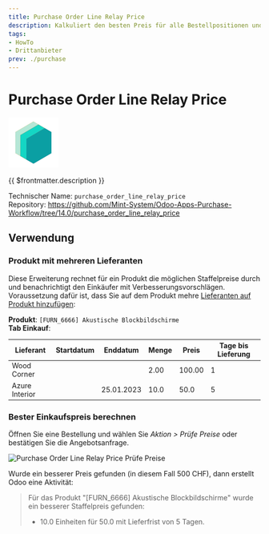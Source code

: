 ```yaml
---
title: Purchase Order Line Relay Price
description: Kalkuliert den besten Preis für alle Bestellpositionen und benachrichtigt den Verkäufer.
tags:
- HowTo
- Drittanbieter
prev: ./purchase
---
```

# Purchase Order Line Relay Price
![icon_oms_box](attachments/icons_odoo_mint_system.png)

{{ $frontmatter.description }}

Technischer Name: `purchase_order_line_relay_price`\
Repository: <https://github.com/Mint-System/Odoo-Apps-Purchase-Workflow/tree/14.0/purchase_order_line_relay_price>

## Verwendung

### Produkt mit mehreren Lieferanten

Diese Erweiterung rechnet für ein Produkt die möglichen Staffelpreise durch und benachrichtigt den Einkäufer mit Verbesserungsvorschlägen. Voraussetzung dafür ist, dass Sie auf dem Produkt mehre  [Lieferanten auf Produkt hinzufügen](Purchase.md#Lieferant%20auf%20Produkt%20hinzufügen):

**Produkt**: `[FURN_6666] Akustische Blockbildschirme`\
**Tab Einkauf**:

| Lieferant      | Startdatum | Enddatum   | Menge | Preis  | Tage bis Lieferung |
| -------------- | ---------- | ---------- | ----- | ------ | ------------------ |
| Wood Corner    |            |            | 2.00  | 100.00 | 1                  |
| Azure Interior |            | 25.01.2023 | 10.0  | 50.0   | 5                   |

### Bester Einkaufspreis berechnen

Öffnen Sie eine Bestellung und wählen Sie *Aktion > Prüfe Preise* oder bestätigen Sie die Angebotsanfrage.

![Purchase Order Line Relay Price Prüfe Preise](attachments/Purchase%20Order%20Line%20Relay%20Price%20Prüfe%20Preise.gif)

Wurde ein besserer Preis gefunden (in diesem Fall 500 CHF), dann erstellt Odoo eine Aktivität:

> Für das Produkt "[FURN_6666] Akustische Blockbildschirme" wurde ein besserer Staffelpreis gefunden:
> * 10.0 Einheiten für 50.0 mit Lieferfrist von 5 Tagen.